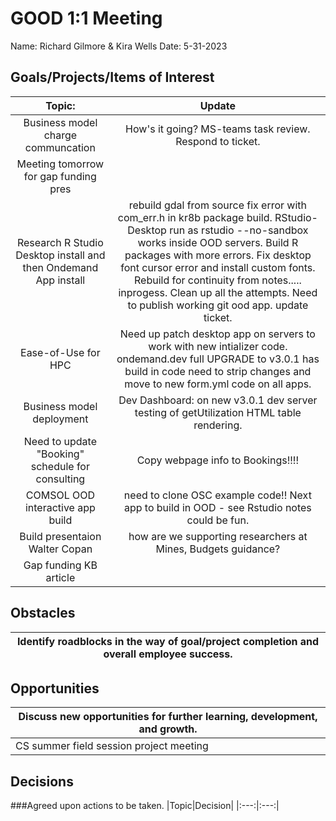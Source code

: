 # GOOD 1:1 Meeting 
Name: Richard Gilmore & Kira Wells
Date: 5-31-2023
## Goals/Projects/Items of Interest 
|Topic:|Update|
|:---:|:---:| 
| Business model charge communcation | How's it going? MS-teams task review. Respond to ticket. 
|Meeting tomorrow for gap funding pres|
| Research R Studio Desktop install and then Ondemand App install | rebuild gdal from source fix error with com_err.h in kr8b package build. RStudio-Desktop run as rstudio --no-sandbox works inside OOD servers. Build R packages with more errors. Fix desktop font cursor error and install custom fonts. Rebuild for continuity from notes..... inprogess. Clean up all the attempts. Need to publish working git ood app. update ticket.
|Ease-of-Use for HPC| Need up patch desktop app on servers to work with new intializer code. ondemand.dev full UPGRADE to v3.0.1 has build in code need to strip changes and move to new form.yml code on all apps. |
| Business model deployment | Dev Dashboard: on new v3.0.1 dev server testing of getUtilization HTML table rendering.
| Need to update "Booking" schedule for consulting | Copy webpage info to Bookings!!!!
|COMSOL OOD interactive app build| need to clone OSC example code!!  Next app to build in OOD - see Rstudio notes could be fun.
| Build presentaion Walter Copan | how are we supporting researchers at Mines, Budgets guidance? 
| Gap funding KB article | 

## Obstacles
|Identify roadblocks in the way of goal/project completion and overall employee success.|
|---|

## Opportunities 
|Discuss new opportunities for further learning, development, and growth.|
|---|
|CS summer field session project meeting | Testing code pathways and need to send email to ANSYS contact to get traction on ANSYS help forum question. 2 weeks remain.


## Decisions
###Agreed upon actions to be taken.
|Topic|Decision|
|:---:|:---:|

